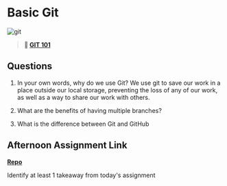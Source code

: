 # Basic Git

![git](https://git-scm.com/images/branching-illustration@2x.png)

> **📖 [GIT 101](https://codeworksacademy.com/fs-student-guide/resources/wk1/01-GIT)**

## Questions

1. In your own words, why do we use Git?
We use git to save our work in a place outside our local storage, preventing the loss of any of our work, as well as a way to share our work with others.


2. What are the benefits of having multiple branches?


3. What is the difference between Git and GitHub


## Afternoon Assignment Link

**[Repo](https://github.com/Lumine3449/<ASSIGNMENT_REPO>)**

Identify at least 1 takeaway from today's assignment
